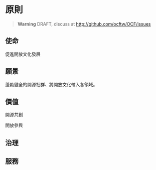 # 原則

> **Warning** DRAFT, discuss at http://github.com/ocftw/OCF/issues

## 使命

促進開放文化發展

## 願景

蓬勃健全的開源社群、將開放文化帶入各領域。

## 價值

開源共創

開放參與

## 治理

## 服務
